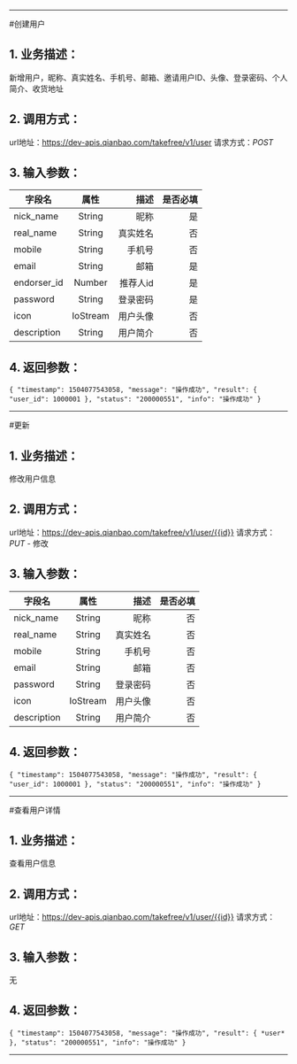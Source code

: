***
#创建用户
## 1. 业务描述：
新增用户，昵称、真实姓名、手机号、邮箱、邀请用户ID、头像、登录密码、个人简介、收货地址

## 2. 调用方式：
url地址：https://dev-apis.qianbao.com/takefree/v1/user
请求方式：*POST*

## 3. 输入参数：
|字段名|属性|描述|是否必填|
|---------|:------:|------:|------------:|
|nick_name|String|昵称|是|
|real_name|String|真实姓名|否|
|mobile|String|手机号|否|
|email|String|邮箱|是|
|endorser_id|Number|推荐人id|是|
|password|String|登录密码|是|
|icon|IoStream|用户头像|否|
|description|String|用户简介|否|

## 4. 返回参数：
`{
    "timestamp": 1504077543058,
    "message": "操作成功",
    "result": {
        "user_id": 1000001
    },
    "status": "200000551",
    "info": "操作成功"
}`
***

#更新
## 1. 业务描述：
修改用户信息

## 2. 调用方式：
url地址：https://dev-apis.qianbao.com/takefree/v1/user/{{id}}
请求方式：*PUT* - 修改

## 3. 输入参数：
|字段名|属性|描述|是否必填|
|---------|:------:|------:|------------:|
|nick_name|String|昵称|否|
|real_name|String|真实姓名|否|
|mobile|String|手机号|否|
|email|String|邮箱|否|
|password|String|登录密码|否|
|icon|IoStream|用户头像|否|
|description|String|用户简介|否|

## 4. 返回参数：
`{
    "timestamp": 1504077543058,
    "message": "操作成功",
    "result": {
        "user_id": 1000001
    },
    "status": "200000551",
    "info": "操作成功"
}`
***

#查看用户详情
## 1. 业务描述：
查看用户信息

## 2. 调用方式：
url地址：https://dev-apis.qianbao.com/takefree/v1/user/{{id}}
请求方式：*GET*

## 3. 输入参数：
无

## 4. 返回参数：
`{
    "timestamp": 1504077543058,
    "message": "操作成功",
    "result": {
        *user*
    },
    "status": "200000551",
    "info": "操作成功"
}`
***